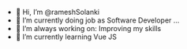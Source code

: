 - 👋 Hi, I’m @rameshSolanki
- 🌱 I’m currently doing job as Software Developer ...
- 🔭 I’m always working on: Improving my skills
- 🌱 I’m currently learning Vue JS
<!---
rameshSolanki/rameshSolanki is a ✨ special ✨ repository because its `README.md` (this file) appears on your GitHub profile.
You can click the Preview link to take a look at your changes.
--->
